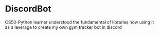 # DiscordBot
CS50-Python learner understood the fundamental of libraries now using it as a leverage to create my own gym tracker bot in discord
